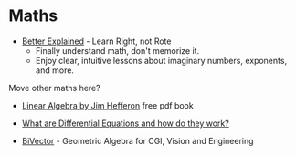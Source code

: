 Maths
=====

* [Better Explained](https://betterexplained.com/) - Learn Right, not Rote
    * Finally understand math, don't memorize it.
    * Enjoy clear, intuitive lessons about imaginary numbers, exponents, and more.


Move other maths here?

* [Linear Algebra by Jim Hefferon](https://hefferon.net/linearalgebra/) free pdf book
* [What are Differential Equations and how do they work?](https://backreaction.blogspot.com/2020/10/what-are-differential-equations-and-how_3.html)


* [BiVector](https://bivector.net/) - Geometric Algebra for CGI, Vision and Engineering